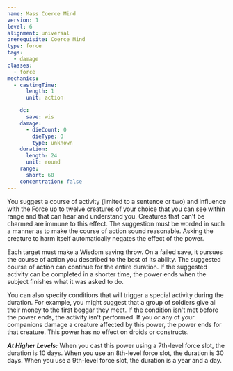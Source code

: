 ```yaml
---
name: Mass Coerce Mind
version: 1
level: 6
alignment: universal
prerequisite: Coerce Mind
type: force
tags:
  - damage
classes:
  - force
mechanics:
  - castingTime:
      length: 1
      unit: action

    dc:
      save: wis
    damage:
      - dieCount: 0
        dieType: 0
        type: unknown
    duration:
      length: 24
      unit: round
    range:
      short: 60
    concentration: false
---
```

You suggest a course of activity (limited to a sentence or two) and influence with the Force up to twelve creatures of your choice that you can see within range and that can hear and understand you. Creatures that can't be charmed are immune to this effect. The suggestion must be worded in such a manner as to make the course of action sound reasonable. Asking the creature to harm itself automatically negates the effect of the power.

Each target must make a Wisdom saving throw. On a failed save, it pursues the course of action you described to the best of its ability. The suggested course of action can continue for the entire duration. If the suggested activity can be completed in a shorter time, the power ends when the subject finishes what it was asked to do.

You can also specify conditions that will trigger a special activity during the duration. For example, you might suggest that a group of soldiers give all their money to the first beggar they meet. If the condition isn't met before the power ends, the activity isn't performed. If you or any of your companions damage a creature affected by this power, the power ends for that creature. This power has no effect on droids or constructs.

***__At Higher Levels__:*** When you cast this power using a 7th-level force slot, the duration is 10 days. When you use an 8th-level force slot, the duration is 30 days. When you use a 9th-level force slot, the duration is a year and a day.
    